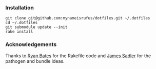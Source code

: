 ### Installation

    git clone git@github.com:mynameisrufus/dotfiles.git ~/.dotfiles
    cd ~/.dotfiles
    git submodule update --init
    rake install

### Acknowledgements

Thanks to [Ryan Bates]( http://github.com/ryanb/dotfiles) for the Rakefile code and [James Sadler](http://github.com/freshtonic/dotfiles) for the pathogen and bundle ideas.
